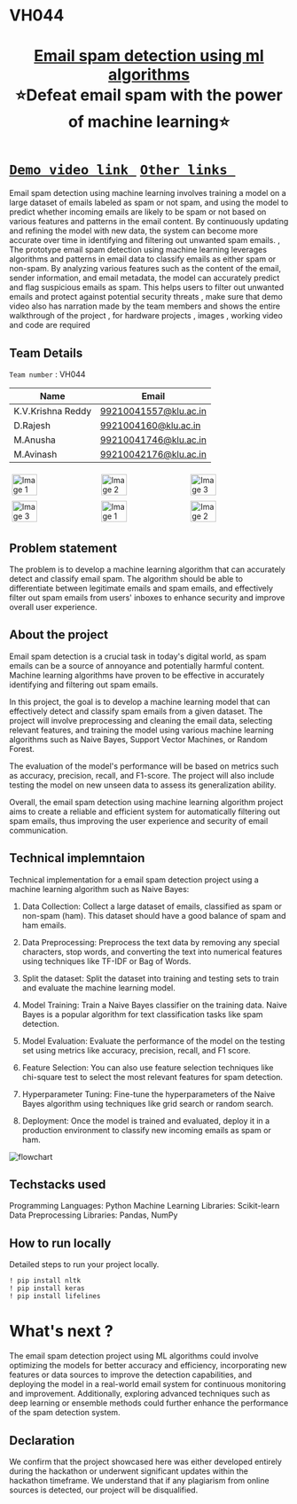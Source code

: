 # VH044
<h1 align="center" style="border-bottom: none">
    <b>
        <a href="https://www.google.com"> Email spam detection using ml algorithms </a><br>
    </b>
    ⭐️Defeat email spam with the power of machine learning⭐️ <br>
</h1>

#   [`Demo video link `](http://www.google.com) [`Other links `](http://www.google.com) 
Email spam detection using machine learning involves training a model on a large dataset of emails labeled as spam or not spam, and using the model to predict whether incoming emails are likely to be spam or not based on various features and patterns in the email content. By continuously updating and refining the model with new data, the system can become more accurate over time in identifying and filtering out unwanted spam emails. , The prototype email spam detection using machine learning leverages algorithms and patterns in email data to classify emails as either spam or non-spam. By analyzing various features such as the content of the email, sender information, and email metadata, the model can accurately predict and flag suspicious emails as spam. This helps users to filter out unwanted emails and protect against potential security threats , make sure that demo video also has narration made by the team members and shows the entire walkthrough of the project , for hardware projects , images , working video and code are required
## Team Details
`Team number` : VH044

| Name    | Email           |
|---------|-----------------|
| K.V.Krishna Reddy| 99210041557@klu.ac.in |
| D.Rajesh | 9921004160@klu.ac.in |
| M.Anusha | 99210041746@klu.ac.in |
| M.Avinash | 99210042176@klu.ac.in |


<div style="display: flex; flex-wrap: wrap;">
    <img src="https://static.vecteezy.com/system/resources/previews/013/688/865/non_2x/modern-color-and-geometric-banner-design-template-on-the-background-of-the-mobile-phone-mobile-modern-poster-marketing-special-offer-promotion-smartphone-mockup-vector.jpg" alt="Image 1" style="width: 30%; margin: 5px;">
    <img src="https://encrypted-tbn0.gstatic.com/images?q=tbn:ANd9GcSECH9uhvdGq0EP6QqG8lzAyjz1F-6V5RyMZrjBGmoIbP5diPgG53mWePJ9RlWVbJuVWCo&usqp=CAU" alt="Image 2" style="width: 30%; margin: 5px;">
    <img src="https://encrypted-tbn0.gstatic.com/images?q=tbn:ANd9GcSEwduQ50DEm_tr94tfGWHqAYzzvjb_5oS6ULmejCN2pBlolGfTv8wTwaa64fnt1GThiDc" alt="Image 3" style="width: 30%; margin: 5px;">
    <img src="https://encrypted-tbn0.gstatic.com/images?q=tbn:ANd9GcSEwduQ50DEm_tr94tfGWHqAYzzvjb_5oS6ULmejCN2pBlolGfTv8wTwaa64fnt1GThiDc" alt="Image 3" style="width: 30%; margin: 5px;">
       <img src="https://static.vecteezy.com/system/resources/previews/013/688/865/non_2x/modern-color-and-geometric-banner-design-template-on-the-background-of-the-mobile-phone-mobile-modern-poster-marketing-special-offer-promotion-smartphone-mockup-vector.jpg" alt="Image 1" style="width: 30%; margin: 5px;">
    <img src="https://encrypted-tbn0.gstatic.com/images?q=tbn:ANd9GcSECH9uhvdGq0EP6QqG8lzAyjz1F-6V5RyMZrjBGmoIbP5diPgG53mWePJ9RlWVbJuVWCo&usqp=CAU" alt="Image 2" style="width: 30%; margin: 5px;">
</div>

## Problem statement 
The problem is to develop a machine learning algorithm that can accurately detect and classify email spam. The algorithm should be able to differentiate between legitimate emails and spam emails, and effectively filter out spam emails from users' inboxes to enhance security and improve overall user experience.
## About the project
Email spam detection is a crucial task in today's digital world, as spam emails can be a source of annoyance and potentially harmful content. Machine learning algorithms have proven to be effective in accurately identifying and filtering out spam emails.

In this project, the goal is to develop a machine learning model that can effectively detect and classify spam emails from a given dataset. The project will involve preprocessing and cleaning the email data, selecting relevant features, and training the model using various machine learning algorithms such as Naive Bayes, Support Vector Machines, or Random Forest.

The evaluation of the model's performance will be based on metrics such as accuracy, precision, recall, and F1-score. The project will also include testing the model on new unseen data to assess its generalization ability.

Overall, the email spam detection using machine learning algorithm project aims to create a reliable and efficient system for automatically filtering out spam emails, thus improving the user experience and security of email communication.

## Technical implemntaion 
Technical implementation for a email spam detection project using a machine learning algorithm such as Naive Bayes:

1. Data Collection: Collect a large dataset of emails, classified as spam or non-spam (ham). This dataset should have a good balance of spam and ham emails.

2. Data Preprocessing: Preprocess the text data by removing any special characters, stop words, and converting the text into numerical features using techniques like TF-IDF or Bag of Words.

3. Split the dataset: Split the dataset into training and testing sets to train and evaluate the machine learning model.

4. Model Training: Train a Naive Bayes classifier on the training data. Naive Bayes is a popular algorithm for text classification tasks like spam detection.

5. Model Evaluation: Evaluate the performance of the model on the testing set using metrics like accuracy, precision, recall, and F1 score.

6. Feature Selection: You can also use feature selection techniques like chi-square test to select the most relevant features for spam detection.

7. Hyperparameter Tuning: Fine-tune the hyperparameters of the Naive Bayes algorithm using techniques like grid search or random search.

8. Deployment: Once the model is trained and evaluated, deploy it in a production environment to classify new incoming emails as spam or ham.

![flowchart](https://encrypted-tbn0.gstatic.com/images?q=tbn:ANd9GcSm5X9E8h0kftXOW2B9jORBskdXF12pFKOX_Q&usqp=CAU)

## Techstacks used 
Programming Languages: Python
Machine Learning Libraries: Scikit-learn
Data Preprocessing Libraries: Pandas, NumPy

## How to run locally 
Detailed steps to run your project locally. 

```
! pip install nltk
! pip install keras
! pip install lifelines
```

# What's next ?
The email spam detection project using ML algorithms could involve optimizing the models for better accuracy and efficiency, incorporating new features or data sources to improve the detection capabilities, and deploying the model in a real-world email system for continuous monitoring and improvement. Additionally, exploring advanced techniques such as deep learning or ensemble methods could further enhance the performance of the spam detection system.

## Declaration
We confirm that the project showcased here was either developed entirely during the hackathon or underwent significant updates within the hackathon timeframe. We understand that if any plagiarism from online sources is detected, our project will be disqualified.
